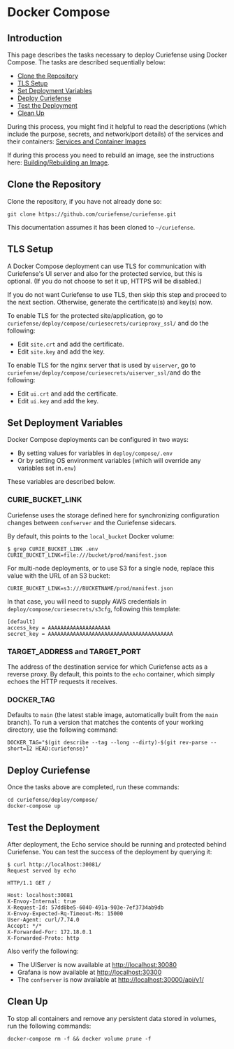 # Docker Compose

## Introduction

This page describes the tasks necessary to deploy Curiefense using Docker Compose. The tasks are described sequentially below:

* [Clone the Repository](docker-compose.md#clone-the-repository)
* [TLS Setup](docker-compose.md#tls-setup)
* [Set Deployment Variables](docker-compose.md#set-deployment-variables)
* [Deploy Curiefense](docker-compose.md#deploy-curiefense)
* [Test the Deployment](docker-compose.md#test-the-deployment)
* [Clean Up](docker-compose.md#clean-up)

During this process, you might find it helpful to read the descriptions (which include the purpose, secrets, and network/port details) of the services and their containers: [Services and Container Images](../../reference/services-container-images.md)

If during this process you need to rebuild an image, see the instructions here: [Building/Rebuilding an Image](../../reference/services-container-images.md#building-rebuilding-images).

## Clone the Repository

Clone the repository, if you have not already done so:

```
git clone https://github.com/curiefense/curiefense.git
```

This documentation assumes it has been cloned to `~/curiefense`.

## TLS Setup

A Docker Compose deployment can use TLS for communication with Curiefense's UI server and also for the protected service, but this is optional. (If you do not choose to set it up, HTTPS will be disabled.)

If you do not want Curiefense to use TLS, then skip this step and proceed to the next section. Otherwise, generate the certificate(s) and key(s) now.

To enable TLS for the protected site/application, go to `curiefense/deploy/compose/curiesecrets/curieproxy_ssl/` and do the following:

* Edit `site.crt` and add the certificate.
* Edit `site.key` and add the key.

To enable TLS for the nginx server that is used by `uiserver`, go to `curiefense/deploy/compose/curiesecrets/uiserver_ssl/`and do the following:

* Edit `ui.crt` and add the certificate.
* Edit `ui.key` and add the key.

## Set Deployment Variables

Docker Compose deployments can be configured in two ways:

* By setting values for variables in `deploy/compose/.env` 
* Or by setting OS environment variables (which will override any variables set in`.env`)

These variables are described below.

### CURIE_BUCKET_LINK

Curiefense uses the storage defined here for synchronizing configuration changes between `confserver` and the Curiefense sidecars.

By default, this points to the `local_bucket` Docker volume:

```
$ grep CURIE_BUCKET_LINK .env
CURIE_BUCKET_LINK=file:///bucket/prod/manifest.json
```

For multi-node deployments, or to use S3 for a single node, replace this value with the URL of an S3 bucket:

```
CURIE_BUCKET_LINK=s3:///BUCKETNAME/prod/manifest.json
```

In that case, you will need to supply AWS credentials in `deploy/compose/curiesecrets/s3cfg`, following this template:

```
[default]
access_key = AAAAAAAAAAAAAAAAAAAA
secret_key = AAAAAAAAAAAAAAAAAAAAAAAAAAAAAAAAAAAAAAAA
```

### TARGET_ADDRESS and TARGET_PORT

The address of the destination service for which Curiefense acts as a reverse proxy. By default, this points to the `echo` container, which simply echoes the HTTP requests it receives.

### DOCKER_TAG

Defaults to `main` (the latest stable image, automatically built from the `main` branch). To run a version that matches the contents of your working directory, use the following command:

```
DOCKER_TAG="$(git describe --tag --long --dirty)-$(git rev-parse --short=12 HEAD:curiefense)"
```

## Deploy Curiefense

Once the tasks above are completed, run these commands:

```
cd curiefense/deploy/compose/
docker-compose up
```

## Test the Deployment

After deployment, the Echo service should be running and protected behind Curiefense. You can test the success of the deployment by querying it:

```
$ curl http://localhost:30081/
Request served by echo

HTTP/1.1 GET /

Host: localhost:30081
X-Envoy-Internal: true
X-Request-Id: 57dd8be5-6040-491a-903e-7ef3734ab9db
X-Envoy-Expected-Rq-Timeout-Ms: 15000
User-Agent: curl/7.74.0
Accept: */*
X-Forwarded-For: 172.18.0.1
X-Forwarded-Proto: http
```

Also verify the following:

* The UIServer is now available at [http://localhost:30080](http://localhost:30080)
* Grafana is now available at [http://localhost:30300](http://localhost:30300)
* The `confserver` is now available at [http://localhost:30000/api/v1/](http://localhost:30000/api/v1/)

## Clean Up

To stop all containers and remove any persistent data stored in volumes, run the following commands:

```
docker-compose rm -f && docker volume prune -f
```
